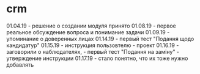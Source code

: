 # crm
01.04.19 - решение о создании модуля принято
01.08.19 - первое реальное обсуждение вопроса и понимание задачи
01.09.19 - упоминание о доверенных лицах
01.14.19 - первый тест "Подання щодо кандидатур"
01.15.19 - инструкция пользовтелю - проект
01.16.19 - заговорили о наблюдателях, 
         - первый тест "Подання на заміну"
         - утверждение инструкции
01.17.19 - стало понятно, что их тоже нужно добавлять
